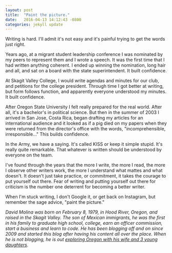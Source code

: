 ```yaml
---
layout: post
title:  "Paint the picture."
date:   2016-04-13 14:12:43 -0800
categories: jekyll update
---
```


Writing is hard. I'll admit it's not easy and it's painful trying to get the words just right.

Years ago, at a migrant student leadership conference I was nominated by my peers to represent them and I wrote a speech. It was the first time that I had written anything coherent. I ended up winning the nomination, long hair and all, and sat on a board with the state superintendent. It built confidence.

At Skagit Valley College, I would write agendas and minutes for our club, and petitions for the college president. Through time I got better at writing, but form follows function, and apparently everyone understood my minutes. It built confidence.

After Oregon State University I felt really prepared for the real world. After all, it's a bachelor's in political science. But then in the summer of 2003 I arrived in San Jose, Costa Rica, began drafting my articles for an international audience and it looked as if a pig died on my papers when they were returned from the director's office with the words, "incomprehensible, irresponsible..." This builds confidence.

In the Army, we have a saying. It's called KISS or keep it simple stupid. It's really quite remarkable. That whatever is written should be understood by everyone on the team.

I've found through the years that the more I write, the more I read, the more I observe other writers work, the more I understand what mattes and what doesn't. It doesn't just take practice, or commitment, it takes the courage to put yourself out there. Fear of writing and putting yourself out there for criticism is the number one deterrent for becoming a better writer.

When I'm stuck writing, I don't Google it, or get back on Instagram, but remember the sage advice, "paint the picture."

*David Molina was born on February 8, 1979, in Hood River, Oregon, and raised in the Skagit Valley. The son of Mexican immigrants, he was the first in his family to graduate high school, college, earn an officer commission, start a business and learn to code. He has been blogging off and on since 2009 and started this blog after having his content all over the place. When he is not blogging, he is out [exploring Oregon with his wife and 3 young daughters](https://www.instagram.com/p/eImJtgRUmp/?taken-by=davidcmolina).*
